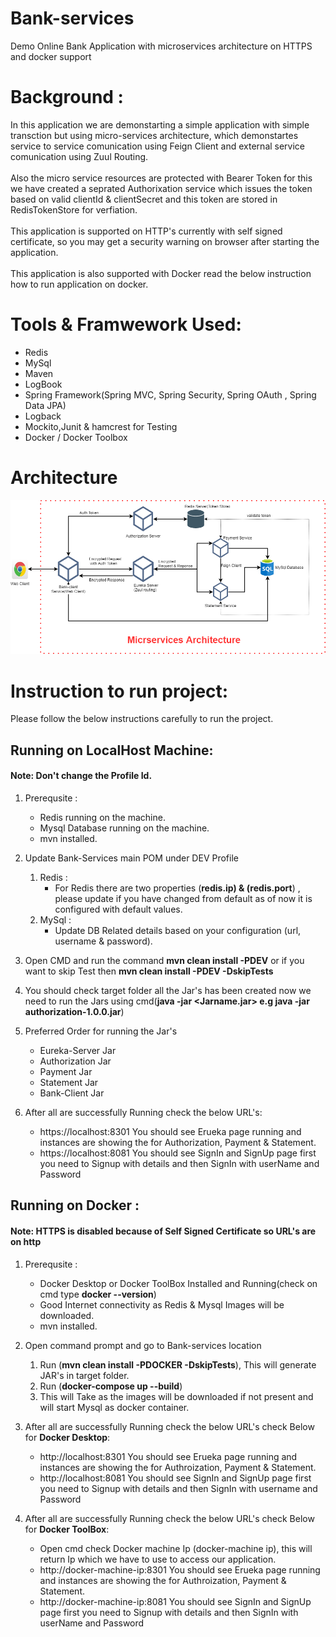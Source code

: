# Bank-services
Demo Online Bank Application with microservices architecture on HTTPS and docker support

# Background : 
In this application we are demonstarting a simple application with simple transction but using micro-services architecture, 
which demonstartes service to service comunication using Feign Client  and external service comunication using Zuul Routing.<br><br> Also the micro service resources are protected with Bearer Token
for this we have created a seprated Authorixation service which issues the token based on valid clientId & clientSecret and this token are stored in RedisTokenStore for verfiation.
<br><br>
This application is supported on HTTP's currently with self signed certificate, so you may get a security warning on browser after starting the application.
<br><br>
This application is also supported with Docker read the below instruction how to run application on docker. 

# Tools & Framwework Used:
- Redis 
- MySql 
- Maven 
- LogBook 
- Spring Framework(Spring MVC, Spring Security, Spring OAuth , Spring Data JPA) 
- Logback 
- Mockito,Junit & hamcrest for Testing 
- Docker / Docker Toolbox

# Architecture
<img src="images/MicorServices_Architecture.png">

# Instruction to run project:

Please follow the below instructions carefully to run the project.

## Running on LocalHost Machine:
#### Note: Don't change the Profile Id.

1. Prerequsite : 
   - Redis running on the machine.<br>
   - Mysql Database running on the machine.
   - mvn installed.
     
2. Update Bank-Services main POM under DEV Profile
   1. Redis :
 	  - For Redis there are two properties (**redis.ip) & (redis.port**) , please update if you have changed from default as of now it is configured with default values.
   2. MySql :
 	  - Update DB Related details based on your configuration (url, username & password).

3. Open CMD and run the command **mvn clean install -PDEV** or if you want to skip Test then **mvn clean install -PDEV -DskipTests**

4. You should check target folder all the Jar's has been created now we need to run the Jars using cmd(**java -jar <Jarname.jar> e.g java -jar authorization-1.0.0.jar**)

5. Preferred Order for running the Jar's
   - Eureka-Server Jar
   - Authorization Jar
   - Payment Jar
   - Statement Jar
   - Bank-Client Jar
   
6. After all are successfully Running check the below URL's:
   - https://localhost:8301  You should see Erueka page running and instances are showing the for Authorization, Payment & Statement.
   - https://localhost:8081  You should see SignIn and SignUp page first you need to Signup with details and then SignIn with userName and 	Password

## Running on Docker :

#### Note: HTTPS is disabled because of Self Signed Certificate so URL's are on http

1. Prerequsite : 
   - Docker Desktop or Docker ToolBox Installed and Running(check on cmd type **docker --version**)
   - Good Internet connectivity as Redis & Mysql Images will be downloaded.
   - mvn installed.
     
2. Open command prompt and go to Bank-services location 
   1. Run (**mvn clean install -PDOCKER -DskipTests**), This will generate JAR's in target folder.
   2. Run (**docker-compose up --build**)
   3. This will Take as the images will be downloaded if not present and will start Mysql as docker container.
   
3. After all are successfully Running check the below URL's check Below for **Docker Desktop**:
   - http://localhost:8301  You should see Erueka page running and instances are showing the for Authroization, Payment & Statement.
   - http://localhost:8081  You should see SignIn and SignUp page first you need to Signup with details and then SignIn with username and Password
   
4. After all are successfully Running check the below URL's check Below for **Docker ToolBox**:
   - Open cmd check Docker machine Ip (docker-machine ip), this will return Ip which we have to use to access our application.
   - http://docker-machine-ip:8301  You should see Erueka page running and instances are showing the for Authroization, Payment & Statement.
   - http://docker-machine-ip:8081  You should see SignIn and SignUp page first you need to Signup with details and then SignIn with userName and 	Password
